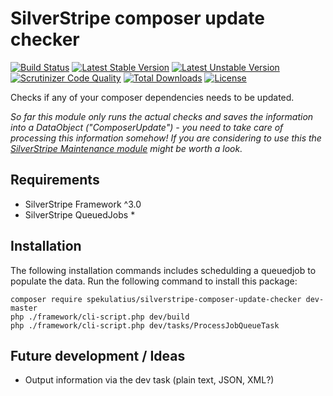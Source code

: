 SilverStripe composer update checker
============================

[![Build Status](https://api.travis-ci.org/spekulatius/silverstripe-composer-update-checker.svg?branch=master)](https://travis-ci.org/spekulatius/silverstripe-composer-update-checker)
[![Latest Stable Version](https://poser.pugx.org/spekulatius/silverstripe-composer-update-checker/version.svg)](https://github.com/spekulatius/silverstripe-composer-update-checker/releases)
[![Latest Unstable Version](https://poser.pugx.org/spekulatius/silverstripe-composer-update-checker/v/unstable.svg)](https://packagist.org/packages/spekulatius/silverstripe-composer-update-checker)
[![Scrutinizer Code Quality](https://img.shields.io/scrutinizer/g/spekulatius/silverstripe-composer-update-checker.svg)](https://scrutinizer-ci.com/g/spekulatius/silverstripe-composer-update-checker?branch=master)
[![Total Downloads](https://poser.pugx.org/spekulatius/silverstripe-composer-update-checker/downloads.svg)](https://packagist.org/packages/spekulatius/silverstripe-composer-update-checker)
[![License](https://poser.pugx.org/spekulatius/silverstripe-composer-update-checker/license.svg)](https://github.com/spekulatius/silverstripe-composer-update-checker/blob/master/license.md)

Checks if any of your composer dependencies needs to be updated.

*So far this module only runs the actual checks and saves the information into a DataObject ("ComposerUpdate") - you need to take care of processing this information somehow! If you are considering to use this the [SilverStripe Maintenance module](https://github.com/FriendsOfSilverStripe/silverstripe-maintenance) might be worth a look.*

## Requirements

* SilverStripe Framework ^3.0
* SilverStripe QueuedJobs *

Installation
------------

The following installation commands includes schedulding a queuedjob to populate the data. Run the following command to install this package:

```
composer require spekulatius/silverstripe-composer-update-checker dev-master
php ./framework/cli-script.php dev/build
php ./framework/cli-script.php dev/tasks/ProcessJobQueueTask
```

Future development / Ideas
--------------------------

* Output information via the dev task (plain text, JSON, XML?)
